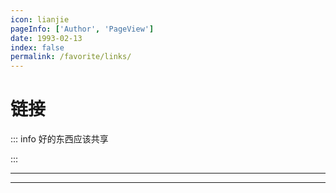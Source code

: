 ```yaml
---
icon: lianjie
pageInfo: ['Author', 'PageView']
date: 1993-02-13
index: false
permalink: /favorite/links/
---
```


# 链接

::: info 好的东西应该共享

:::

---

<Catalog base='/favorite/links/' />

---
